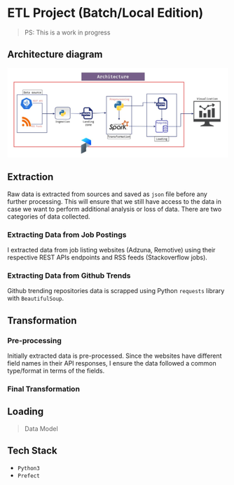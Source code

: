 # ETL Project (Batch/Local Edition)

> PS: This is a work in progress

## Architecture diagram

![Project Architecture](resources/data-archi.jpg)

## Extraction

Raw data is extracted from sources and saved as `json` file before any further processing. This will ensure that we still have access to the data in case we want to perform additional analysis or loss of data. There are two categories of data collected.

### Extracting Data from Job Postings

I extracted data from job listing websites (Adzuna, Remotive) using their respective REST APIs endpoints and RSS feeds (Stackoverflow jobs).

### Extracting Data from Github Trends

Github trending repositories data is scrapped using Python `requests` library with `BeautifulSoup`.

## Transformation

### Pre-processing

Initially extracted data is pre-processed. Since the websites have different field names in their API responses, I ensure the data followed a common type/format in terms of the fields.

### Final Transformation

## Loading

> Data Model

## Tech Stack

- `Python3`
- `Prefect`